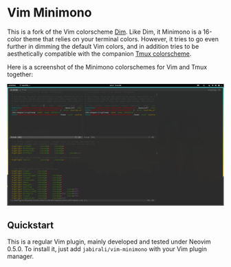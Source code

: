 # Vim Minimono

This is a fork of the Vim colorscheme [Dim][1]. Like Dim, it Minimono is a
16-color theme that relies on your terminal colors. However, it tries to go
even further in dimming the default Vim colors, and in addition tries to be
aesthetically compatible with the companion [Tmux colorscheme][2].

Here is a screenshot of the Minimono colorschemes for Vim and Tmux together:

![screenshot](screenshot.png)

## Quickstart

This is a regular Vim plugin, mainly developed and tested under Neovim 0.5.0.
To install it, just add `jabirali/vim-minimono` with your Vim plugin manager.

[1]: https://github.com/jeffkreeftmeijer/vim-dim
[2]: https://github.com/jabirali/tmux-minimono
